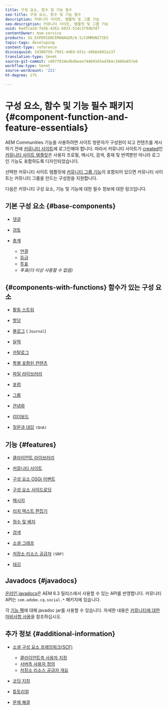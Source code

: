 ```yaml
---
title: 구성 요소, 함수 및 기능 필수
seo-title: 구성 요소, 함수 및 기능 필수
description: 커뮤니티 사이트, 템플릿 및 그룹 기능
seo-description: 커뮤니티 사이트, 템플릿 및 그룹 기능
uuid: 6edfca2d-fe5b-4261-b033-51dc2f9dbfd7
contentOwner: msm-service
products: SG_EXPERIENCEMANAGER/6.5/COMMUNITIES
topic-tags: developing
content-type: reference
discoiquuid: 2d308756-79d1-4d69-b51c-d4b6e692a137
translation-type: tm+mt
source-git-commit: c897f034edbdbeee74869165ed384c3408a857e0
workflow-type: tm+mt
source-wordcount: '221'
ht-degree: 17%

---
```



# 구성 요소, 함수 및 기능 필수 패키지 {#component-function-and-feature-essentials}

AEM Communities 기능을 사용하려면 사이트 방문자가 구성원이 되고 컨텐츠를 게시하기 전에 [커뮤니티 사이트](overview.md#communitiessites)에 로그인해야 합니다. 따라서 커뮤니티 사이트가 [created](sites-console.md)인 [커뮤니티 사이트 템플릿](sites.md)은 사용자 프로필, 메시지, 검색, 중재 및 번역뿐만 아니라 로그인 기능도 포함하도록 디자인되었습니다.

선택한 커뮤니티 사이트 템플릿에 [커뮤니티 그룹 기능](functions.md#groups-function)이 포함되어 있으면 커뮤니티 사이트는 커뮤니티 그룹을 만드는 구성원을 지원합니다.

다음은 커뮤니티 구성 요소, 기능 및 기능에 대한 필수 정보에 대한 링크입니다.

## 기본 구성 요소 {#base-components}

* [댓글](essentials-comments.md)
* [검토](reviews-basics.md)
* [총계](tally.md)

   * [연결](essentials-liking.md)
   * [등급](rating-basics.md)
   * [투표](essentials-voting.md)
   * *투표(더 이상 사용할 수 없음)*

## {#components-with-functions} 함수가 있는 구성 요소

* [활동 스트림](essentials-activities.md)
* [할당](essentials-assignments.md)
* [블로그](blog-developer-basics.md) (  `Journal`)

* [달력](calendar-basics-for-developers.md)
* [카탈로그](catalog-developer-essentials.md)
* [특별 포함된 컨텐츠](essentials-featured.md)
* [파일 라이브러리](essentials-file-library.md)
* [포럼](essentials-forum.md)
* [그룹](essentials-groups.md)
* [관념화](ideation.md)
* [리더보드](leaderboard.md)
* [질문과 대답](qna-essentials.md) `(QnA)`

## 기능 {#features}

* [클라이언트 라이브러리](clientlibs.md)
* [커뮤니티 사이트](sites-for-developers.md)
* [구성 요소 OSGi 이벤트](events.md)
* [구성 요소 사이드로딩](sideloading.md)
* [메시지](essentials-messaging.md)
* [리치 텍스트 편집기](rte.md)
* [점수 및 배지](configure-scoring.md)
* [검색](search-implementation.md)
* [소셜 그래프](essentials-socialgraph.md)
* [저장소 리소스 공급자](srp-and-ugc.md) `(SRP)`

* [태깅](tag.md)

## Javadocs {#javadocs}

[온라인 javadocs](../../help/sites-developing/reference-materials.md)은 AEM 6.3 릴리스에서 사용할 수 있는 API를 반영합니다.
커뮤니티 API는 `com.adobe.cq.social.*` 패키지에 있습니다.

각 [기능 팩](deploy-communities.md#latestfeaturepack)에 대해 javadoc jar를 사용할 수 있습니다. 자세한 내용은 [커뮤니티에 대한 마비사항 사용](maven.md#javadocs)을 참조하십시오.

## 추가 정보 {#additional-information}

* [소셜 구성 요소 프레임워크(SCF)](scf.md)

   * [클라이언트측 사용자 지정](client-customize.md)
   * [서버측 사용자 정의](server-customize.md)
   * [저장소 리소스 공급자 개요](srp.md)

* [코딩 지침](code-guide.md)
* [튜토리얼](tutorials.md)
* [문제 해결](troubleshooting.md)

